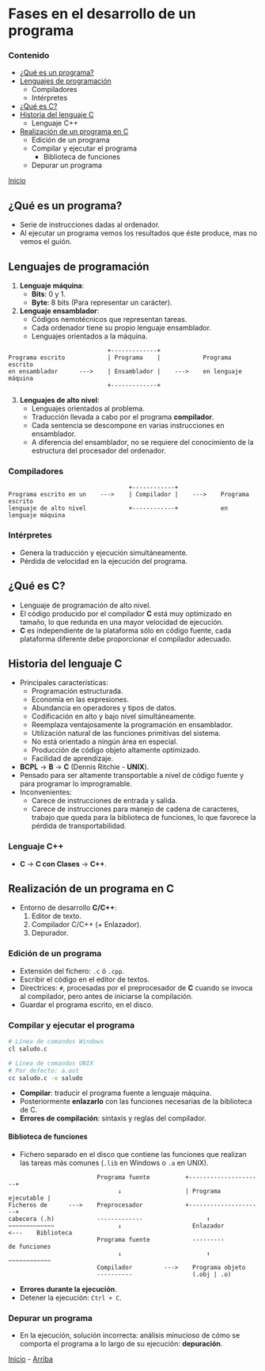 # Fases en el desarrollo de un programa

<a id="header"></a>

### Contenido

- [¿Qué es un programa?][Section-01]
- [Lenguajes de programación][Section-02]
    - Compiladores
    - Intérpretes
- [¿Qué es C?][Section-03]
- [Historia del lenguaje C][Section-04]
    - Lenguaje C++
- [Realización de un programa en C][Section-05]
    - Edición de un programa
    - Compilar y ejecutar el programa
        - Biblioteca de funciones
    - Depurar un programa

[Inicio][Index]

## ¿Qué es un programa?

- Serie de instrucciones dadas al ordenador.
- Al ejecutar un programa vemos los resultados que éste produce, mas no vemos el guión.

## Lenguajes de programación

1. **Lenguaje máquina**:
    - **Bits**: 0 y 1.
    - **Byte**: 8 bits (Para representar un carácter).
1. **Lenguaje ensamblador**:
    - Códigos nemotécnicos que representan tareas.
    - Cada ordenador tiene su propio lenguaje ensamblador.
    - Lenguajes orientados a la máquina.

```
                            +-------------+
Programa escrito            | Programa    |            Programa escrito
en ensamblador      --->    | Ensamblador |    --->    en lenguaje máquina
                            +-------------+
```

3. **Lenguajes de alto nivel**:
    - Lenguajes orientados al problema.
    - Traducción llevada a cabo por el programa **compilador**.
    - Cada sentencia se descompone en varias instrucciones en ensamblador.
    - A diferencia del ensamblador, no se requiere del conocimiento de la estructura del procesador del ordenador.

### Compiladores

```
                                  +------------+
Programa escrito en un    --->    | Compilador |    --->    Programa escrito
lenguaje de alto nivel            +------------+            en lenguaje máquina
```

### Intérpretes

- Genera la traducción y ejecución simultáneamente.
- Pérdida de velocidad en la ejecución del programa.

## ¿Qué es C?

- Lenguaje de programación de alto nivel.
- El código producido por el compilador **C** está muy optimizado en tamaño, lo que redunda en una mayor velocidad de ejecución.
- **C** es independiente de la plataforma sólo en código fuente, cada plataforma diferente debe proporcionar el compilador adecuado.

## Historia del lenguaje C

- Principales características:
    - Programación estructurada.
    - Economía en las expresiones.
    - Abundancia en operadores y tipos de datos.
    - Codificación en alto y bajo nivel simultáneamente.
    - Reemplaza ventajosamente la programación en ensamblador.
    - Utilización natural de las funciones primitivas del sistema.
    - No está orientado a ningún área en especial.
    - Producción de código objeto altamente optimizado.
    - Facilidad de aprendizaje.
- **BCPL** -> **B** -> **C** (Dennis Ritchie - **UNIX**).
- Pensado para ser altamente transportable a nivel de código fuente y para programar lo improgramable.
- Inconvenientes:
    - Carece de instrucciones de entrada y salida.
    - Carece de instrucciones para manejo de cadena de caracteres, trabajo que queda para la biblioteca de funciones, lo que favorece la pérdida de transportabilidad.

### Lenguaje C++

- **C** -> **C con Clases** -> **C++**.

## Realización de un programa en C

- Entorno de desarrollo **C/C++**:
    1. Editor de texto.
    1. Compilador C/C++ (+ Enlazador).
    1. Depurador.

### Edición de un programa

- Extensión del fichero: `.c` ó `.cpp`.
- Escribir el código en el editor de textos.
- Directrices: `#`, procesadas por el preprocesador de **C** cuando se invoca al compilador, pero antes de iniciarse la compilación.
- Guardar el programa escrito, en el disco.

### Compilar y ejecutar el programa

```bash
# Línea de comandos Windows
cl saludo.c

# Línea de comandos UNIX
# Por defecto: a.out
cc saludo.c -o saludo
```

- **Compilar**: traducir el programa fuente a lenguaje máquina.
- Posteriormente **enlazarlo** con las funciones necesarias de la biblioteca de C.
- **Errores de compilación**: sintaxis y reglas del compilador.

#### Biblioteca de funciones

- Fichero separado en el disco que contiene las funciones que realizan las tareas más comunes (`.lib` en Windows o `.a` en UNIX).

```
                         Programa fuente          +---------------------+
                               ↓                  | Programa ejecutable |
Ficheros de      --->    Preprocesador            +---------------------+
cabecera (.h)            -------------                  ↑
~~~~~~~~~~~~~                  ↓                    Enlazador          <---    Biblioteca
                         Programa fuente            ---------                  de funciones
                               ↓                        ↑                      ~~~~~~~~~~~~
                         Compilador         --->    Programa objeto
                         ----------                 (.obj | .o)
```

- **Errores durante la ejecución**.
- Detener la ejecución: `Ctrl + C`.

### Depurar un programa

- En la ejecución, solución incorrecta: análisis minucioso de cómo se comporta el programa a lo largo de su ejecución: **depuración**.

[Inicio][Index] - [Arriba][Header]

<!-------------------------------------------------------------------------
 !  Links
-------------------------------------------------------------------------->

[Index]:        ../README.md
[Header]:       #header

[Section-01]:   #¿qué-es-un-programa
[Section-02]:   #lenguajes-de-programación
[Section-03]:   #¿qué-es-c
[Section-04]:   #historia-del-lenguaje-c
[Section-05]:   #realización-de-un-programa-en-c
